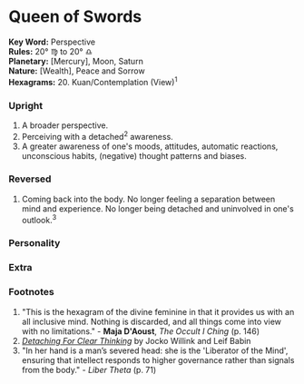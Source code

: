 # Queen of Swords

**Key Word:** Perspective  
**Rules:** 20° ♍︎ to 20° ♎︎  
**Planetary:** [Mercury], Moon, Saturn  
**Nature:** [Wealth], Peace and Sorrow  
**Hexagrams:** 20. Kuan/Contemplation (View)<sup>1</sup>



### Upright

1) A broader perspective.
2) Perceiving with a detached<sup>2</sup> awareness.
3) A greater awareness of one's moods, attitudes, automatic reactions, unconscious habits, (negative) thought patterns and biases.



### Reversed

1) Coming back into the body. No longer feeling a separation between mind and experience. No longer being detached and uninvolved in one's outlook.<sup>3</sup>



### Personality





### Extra





### Footnotes

1. "This is the hexagram of the divine feminine in that it provides us with an all inclusive mind. Nothing is discarded, and all things come into view with no limitations." - **Maja D'Aoust**, *The Occult I Ching* (p. 146)
2. [*Detaching For Clear Thinking*](https://www.youtube.com/watch?v=_pvgUWFRfnk) by Jocko Willink and Leif Babin
3. "In her hand is a man’s severed head: she is the 'Liberator of the Mind', ensuring that intellect responds to higher governance rather than signals from the body." - *Liber Theta* (p. 71)
